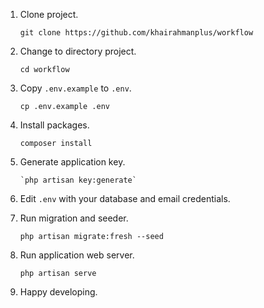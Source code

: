 1. Clone project.

    ```shell
    git clone https://github.com/khairahmanplus/workflow
    ```

2. Change to directory project.

    ```shell
    cd workflow
    ```

3. Copy `.env.example` to `.env`.

    ```shell
    cp .env.example .env
    ```

4. Install packages.

    ```shell
    composer install
    ```

5. Generate application key.

    ```shell
    `php artisan key:generate`
    ```

6. Edit `.env` with your database and email credentials.

7. Run migration and seeder.

    ```shell
    php artisan migrate:fresh --seed
    ```

8. Run application web server.

    ```shell
    php artisan serve
    ```

9. Happy developing.
